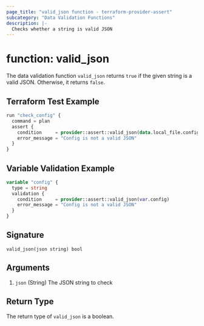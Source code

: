 ```yaml
---
page_title: "valid_json function - terraform-provider-assert"
subcategory: "Data Validation Functions"
description: |-
  Checks whether a string is valid JSON
---
```


# function: valid_json



The data validation function `valid_json` returns `true` if the given string is a valid JSON. Otherwise, it returns `false`.

## Terraform Test Example

```terraform
run "check_config" {
  command = plan
  assert {
    condition     = provider::assert::valid_json(data.local_file.config.content)
    error_message = "Config is not a valid JSON"
  }
}
```

## Variable Validation Example

```terraform
variable "config" {
  type = string
  validation {
    condition     = provider::assert::valid_json(var.config)
    error_message = "Config is not a valid JSON"
  }
}
```

## Signature

<!-- signature generated by tfplugindocs -->
```text
valid_json(json string) bool
```

## Arguments

<!-- arguments generated by tfplugindocs -->
1. `json` (String) The JSON string to check


## Return Type

The return type of `valid_json` is a boolean.
